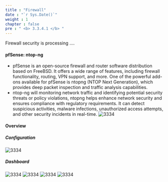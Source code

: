 ```yaml
---
title : "Firewall"
date : "`r Sys.Date()`"
weight : 1
chapter : false
pre : " <b> 3.3.4.1 </b> "
---
```


Firewall security is processing ....
#### pfSense: ntop-ng
- pfSense is an open-source firewall and router software distribution based on FreeBSD. It offers a wide range of features, including firewall functionality, routing, VPN support, and more. One of the powerful add-ons available for pfSense is ntopng (NTOP Next Generation), which provides deep packet inspection and traffic analysis capabilities.
- ntop-ng will monitoring network traffic and identifying potential security threats or policy violations, ntopng helps enhance network security and ensures compliance with regulatory requirements. It can detect suspicious activities, malware infections, unauthorized access attempts, and other security incidents in real-time.
![3334](/cicd-ws/images/3-config/3.3-labs/3.3.4-security/3.3.4.1-firewall/6.png?featherlight=false&width=90pc)

#### Overview
##### Configuration
![3334](/cicd-ws/images/3-config/3.3-labs/3.3.4-security/3.3.4.1-firewall/1.png?featherlight=false&width=90pc)

##### Dashboard
![3334](/cicd-ws/images/3-config/3.3-labs/3.3.4-security/3.3.4.1-firewall/4.png?featherlight=false&width=90pc)
![3334](/cicd-ws/images/3-config/3.3-labs/3.3.4-security/3.3.4.1-firewall/5.png?featherlight=false&width=90pc)
![3334](/cicd-ws/images/3-config/3.3-labs/3.3.4-security/3.3.4.1-firewall/7.png?featherlight=false&width=90pc)
![3334](/cicd-ws/images/3-config/3.3-labs/3.3.4-security/3.3.4.1-firewall/8.png?featherlight=false&width=90pc)